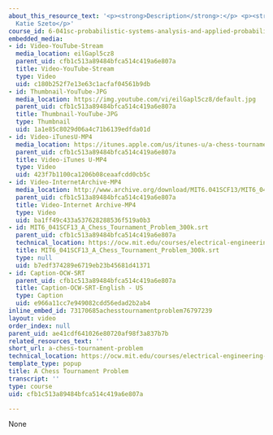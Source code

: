 ```yaml
---
about_this_resource_text: '<p><strong>Description</strong>:</p> <p><strong>Instructor</strong>:
  Katie Szeto</p>'
course_id: 6-041sc-probabilistic-systems-analysis-and-applied-probability-fall-2013
embedded_media:
- id: Video-YouTube-Stream
  media_location: eilGapl5cz8
  parent_uid: cfb1c513a89484bfca514c419a6e807a
  title: Video-YouTube-Stream
  type: Video
  uid: c180b252f7e13e63c1acfaf04561b9db
- id: Thumbnail-YouTube-JPG
  media_location: https://img.youtube.com/vi/eilGapl5cz8/default.jpg
  parent_uid: cfb1c513a89484bfca514c419a6e807a
  title: Thumbnail-YouTube-JPG
  type: Thumbnail
  uid: 1a1e85c8029d06a4c71b6139edfda01d
- id: Video-iTunesU-MP4
  media_location: https://itunes.apple.com/us/itunes-u/a-chess-tournament-problem/id814580809?i=249378030
  parent_uid: cfb1c513a89484bfca514c419a6e807a
  title: Video-iTunes U-MP4
  type: Video
  uid: 423f7b1100ca1206b08ceaafcdd0cb5c
- id: Video-InternetArchive-MP4
  media_location: http://www.archive.org/download/MIT6.041SCF13/MIT6_041SCF13_A_Chess_Tournament_Problem_300k.mp4
  parent_uid: cfb1c513a89484bfca514c419a6e807a
  title: Video-Internet Archive-MP4
  type: Video
  uid: ba1ff49c433a537628288536f519a0b3
- id: MIT6_041SCF13_A_Chess_Tournament_Problem_300k.srt
  parent_uid: cfb1c513a89484bfca514c419a6e807a
  technical_location: https://ocw.mit.edu/courses/electrical-engineering-and-computer-science/6-041sc-probabilistic-systems-analysis-and-applied-probability-fall-2013/resource-index/a-chess-tournament-problem/MIT6_041SCF13_A_Chess_Tournament_Problem_300k.srt
  title: MIT6_041SCF13_A_Chess_Tournament_Problem_300k.srt
  type: null
  uid: b7edf374289e6719eb23b45681d41371
- id: Caption-OCW-SRT
  parent_uid: cfb1c513a89484bfca514c419a6e807a
  title: Caption-OCW-SRT-English - US
  type: Caption
  uid: e966a11cc7e949082cdd56edad2b2ab4
inline_embed_id: 73170685achesstournamentproblem76797239
layout: video
order_index: null
parent_uid: ae41cdf641026e80720af98f3a837b7b
related_resources_text: ''
short_url: a-chess-tournament-problem
technical_location: https://ocw.mit.edu/courses/electrical-engineering-and-computer-science/6-041sc-probabilistic-systems-analysis-and-applied-probability-fall-2013/resource-index/a-chess-tournament-problem
template_type: popup
title: A Chess Tournament Problem
transcript: ''
type: course
uid: cfb1c513a89484bfca514c419a6e807a

---
```

None